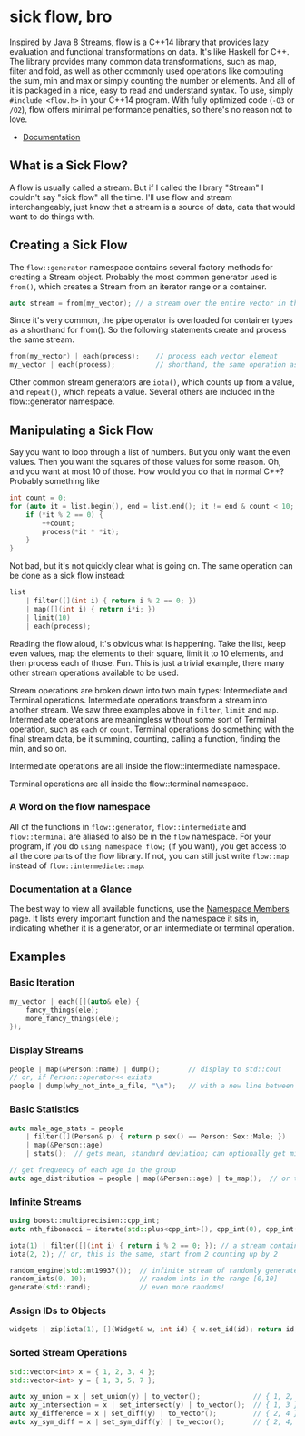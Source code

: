 
sick flow, bro
==============

Inspired by Java 8 [Streams](http://www.oracle.com/technetwork/articles/java/ma14-java-se-8-streams-2177646.html),
flow is a C++14 library that provides lazy evaluation and functional transformations on data. It's like Haskell for C++.
The library provides many common data transformations, such as map, filter and fold, as well as other commonly used
operations like computing the sum, min and max or simply counting the number or elements. And all of it is packaged
in a nice, easy to read and understand syntax. To use, simply `#include <flow.h>` in your C++14 program. With fully
optimized code (`-O3` or `/O2`), flow offers minimal performance penalties, so there's no reason not to love.

 * [Documentation](http://twentylemon.github.io/flow/doxy/index.html)


What is a Sick Flow?
--------------------
A flow is usually called a stream. But if I called the library "Stream" I couldn't say "sick flow" all the time.
I'll use flow and stream interchangeably, just know that a stream is a source of data, data that would want to
do things with.

Creating a Sick Flow
--------------------
The `flow::generator` namespace contains several factory methods for creating a Stream object. Probably the most
common generator used is `from()`, which creates a Stream from an iterator range or a container.

```C++
auto stream = from(my_vector); // a stream over the entire vector in the same order
```

Since it's very common, the pipe operator is overloaded for container types as a shorthand for from(). So the following
statements create and process the same stream.

```C++
from(my_vector) | each(process);    // process each vector element
my_vector | each(process);          // shorthand, the same operation as above
```

Other common stream generators are `iota()`, which counts up from a value, and `repeat()`, which repeats a value.
Several others are included in the flow::generator namespace.

Manipulating a Sick Flow
------------------------
Say you want to loop through a list of numbers. But you only want the even values. Then you want the squares of those
values for some reason. Oh, and you want at most 10 of those. How would you do that in normal C++? Probably something like

```C++
int count = 0;
for (auto it = list.begin(), end = list.end(); it != end & count < 10; ++it) {
    if (*it % 2 == 0) {
        ++count;
        process(*it * *it);
    }
}
```

Not bad, but it's not quickly clear what is going on. The same operation can be done as a sick flow instead:

```C++
list
    | filter([](int i) { return i % 2 == 0; })
    | map([](int i) { return i*i; })
    | limit(10)
    | each(process);
```

Reading the flow aloud, it's obvious what is happening. Take the list, keep even values, map the elements to their square,
limit it to 10 elements, and then process each of those. Fun. This is just a trivial example, there many other
stream operations available to be used.

Stream operations are broken down into two main types: Intermediate and Terminal operations. Intermediate operations
transform a stream into another stream. We saw three examples above in `filter`, `limit` and `map`. Intermediate
operations are meaningless without some sort of Terminal operation, such as `each` or `count`. Terminal operations
do something with the final stream data, be it summing, counting, calling a function, finding the min, and so on.

Intermediate operations are all inside the flow::intermediate namespace.

Terminal operations are all inside the flow::terminal namespace.

### A Word on the flow namespace
All of the functions in `flow::generator`, `flow::intermediate` and `flow::terminal` are aliased to also be in the `flow` namespace.
For your program, if you do `using namespace flow;` (if you want), you get access to all the core parts of the flow library.
If not, you can still just write `flow::map` instead of `flow::intermediate::map`.

### Documentation at a Glance
The best way to view all available functions, use the <a href="https://twentylemon.github.io/flow/doxy/namespacemembers_func.html">Namespace Members</a> page. It lists
every important function and the namespace it sits in, indicating whether it is a generator, or an intermediate or terminal operation.

Examples
--------
### Basic Iteration
```C++
my_vector | each([](auto& ele) {
    fancy_things(ele);
    more_fancy_things(ele);
});
```

### Display Streams
```C++
people | map(&Person::name) | dump();       // display to std::cout
// or, if Person::operator<< exists
people | dump(why_not_into_a_file, "\n");   // with a new line between each one
```

### Basic Statistics
```C++
auto male_age_stats = people
    | filter([](Person& p) { return p.sex() == Person::Sex::Male; })
    | map(&Person::age)
    | stats();  // gets mean, standard deviation; can optionally get min/max, median/mode

// get frequency of each age in the group
auto age_distribution = people | map(&Person::age) | to_map();  // or to_unordered_map()
```

### Infinite Streams
```C++
using boost::multiprecision::cpp_int;
auto nth_fibonacci = iterate(std::plus<cpp_int>(), cpp_int(0), cpp_int(1)) | nth(1000); // some huge number

iota(1) | filter([](int i) { return i % 2 == 0; }); // a stream containing all even values
iota(2, 2); // or, this is the same, start from 2 counting up by 2

random_engine(std::mt19937());  // infinite stream of randomly generated values
random_ints(0, 10);             // random ints in the range [0,10]
generate(std::rand);            // even more randoms!
```

### Assign IDs to Objects
```C++
widgets | zip(iota(1), [](Widget& w, int id) { w.set_id(id); return id; }) | execute();
```

### Sorted Stream Operations
```C++
std::vector<int> x = { 1, 2, 3, 4 };
std::vector<int> y = { 1, 3, 5, 7 };

auto xy_union = x | set_union(y) | to_vector();             // { 1, 2, 3, 4, 5, 7 }
auto xy_intersection = x | set_intersect(y) | to_vector();  // { 1, 3 }
auto xy_difference = x | set_diff(y) | to_vector();         // { 2, 4 }
auto xy_sym_diff = x | set_sym_diff(y) | to_vector();       // { 2, 4, 5, 7 }
```
